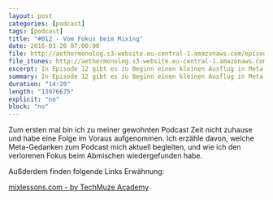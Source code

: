 ```yaml
---
layout: post
categories: [podcast]
tags: [podcast]
title: "#012 - Vom Fokus beim Mixing"
date: 2016-03-20 07:00:00
file: http://aethermonolog.s3-website.eu-central-1.amazonaws.com/episodes/aethermonolog-012.mp3
file_itunes: http://aethermonolog.s3-website.eu-central-1.amazonaws.com/episodes/aethermonolog-012.m4a
excerpt: In Episode 12 gibt es zu Beginn einen kleinen Ausflug in Meta Themen. Danach geht es ans Eingemachte mit der Frage, wie man den Fokus beim Abmischen nicht verliert.
summary: In Episode 12 gibt es zu Beginn einen kleinen Ausflug in Meta Themen. Danach geht es ans Eingemachte mit der Frage, wie man den Fokus beim Abmischen nicht verliert.
duration: "14:20"
length: "13976675"
explicit: "no"
block: "no"
---
```


Zum ersten mal bin ich zu meiner gewohnten Podcast Zeit nicht zuhause und habe eine Folge im Voraus aufgenommen. Ich erzähle davon, welche Meta-Gedanken zum Podcast mich aktuell begleiten, und wie ich den verlorenen Fokus beim Abmischen wiedergefunden habe.

Außderdem finden folgende Links Erwähnung:

[mixlessons.com - by TechMuze Academy](http://mixlessons.com)

